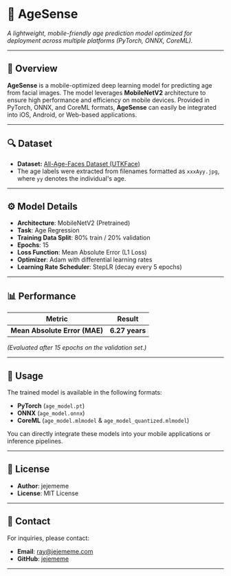 # 📱 AgeSense

*A lightweight, mobile-friendly age prediction model optimized for deployment across multiple platforms (PyTorch, ONNX, CoreML).*  

---

## 🎯 Overview

**AgeSense** is a mobile-optimized deep learning model for predicting age from facial images. The model leverages **MobileNetV2** architecture to ensure high performance and efficiency on mobile devices. Provided in PyTorch, ONNX, and CoreML formats, **AgeSense** can easily be integrated into iOS, Android, or Web-based applications.

---

## 🔍 Dataset

- **Dataset:** [All-Age-Faces Dataset (UTKFace)](https://susanqq.github.io/UTKFace/)  
- The age labels were extracted from filenames formatted as `xxxAyy.jpg`, where `yy` denotes the individual's age.

---

## ⚙️ Model Details

- **Architecture**: MobileNetV2 (Pretrained)
- **Task**: Age Regression
- **Training Data Split**: 80% train / 20% validation
- **Epochs**: 15
- **Loss Function**: Mean Absolute Error (L1 Loss)
- **Optimizer**: Adam with differential learning rates
- **Learning Rate Scheduler**: StepLR (decay every 5 epochs)

---

## 📊 Performance

| Metric                      | Result           |
|-----------------------------|------------------|
| **Mean Absolute Error (MAE)** | **6.27 years**    |

*(Evaluated after 15 epochs on the validation set.)*

---

## 🚀 Usage

The trained model is available in the following formats:

- **PyTorch** (`age_model.pt`)
- **ONNX** (`age_model.onnx`)
- **CoreML** (`age_model.mlmodel` & `age_model_quantized.mlmodel`)

You can directly integrate these models into your mobile applications or inference pipelines.

---

## 📜 License

- **Author**: jejememe
- **License**: MIT License

---

## 📮 Contact

For inquiries, please contact:

- **Email**: ray@jejememe.com
- **GitHub**: [jejememe](https://github.com/jejememe)

---

